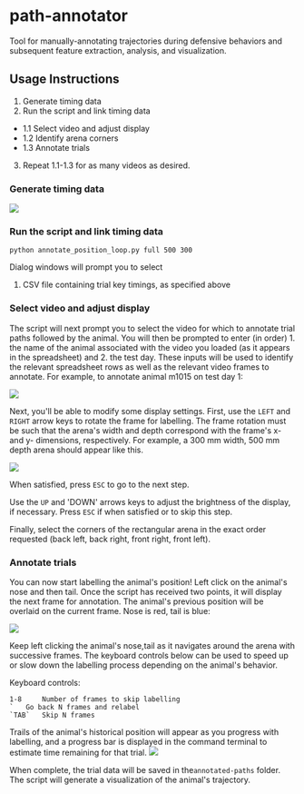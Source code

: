 # path-annotator
Tool for manually-annotating trajectories during defensive behaviors and subsequent feature extraction, analysis, and visualization.

## Usage Instructions

1. Generate timing data
2. Run the script and link timing data

* 1.1 Select video and adjust display
* 1.2 Identify arena corners
* 1.3 Annotate trials

3. Repeat 1.1-1.3 for as many videos as desired.

### Generate timing data

![](https://github.com/kpc-simone/dmbs-tracking/blob/main/docs/keytimings.png)

### Run the script and link timing data

```
python annotate_position_loop.py full 500 300
```

Dialog windows will prompt you to select
1. CSV file containing trial key timings, as specified above

### Select video and adjust display

The script will next prompt you to select the video for which to annotate trial paths followed by the animal. You will then be prompted to enter (in order) 1. the name of the animal associated with the video you loaded (as it appears in the spreadsheet) and 2. the test day. These inputs will be used to identify the relevant spreadsheet rows as well as the relevant video frames to annotate. For example, to annotate animal m1015 on test day 1:

![](https://github.com/kpc-simone/dmbs-tracking/blob/main/docs/userinput.png)

Next, you'll be able to modify some display settings. First, use the `LEFT` and `RIGHT` arrow keys to rotate the frame for labelling. The frame rotation must be such that the arena's width and depth correspond with the frame's x- and y- dimensions, respectively. For example, a 300 mm width, 500 mm depth arena should appear like this. 

![](https://github.com/kpc-simone/dmbs-tracking/blob/main/docs/rotation.png)

When satisfied, press `ESC` to go to the next step.

Use the `UP` and 'DOWN' arrows keys to adjust the brightness of the display, if necessary. Press `ESC` if when satisfied or to skip this step.

Finally, select the corners of the rectangular arena in the exact order requested (back left, back right, front right, front left). 

### Annotate trials

You can now start labelling the animal's position! Left click on the animal's nose and then tail. Once the script has received two points, it will display the next frame for annotation. The animal's previous position will be overlaid on the current frame. Nose is red, tail is blue:

![](https://github.com/kpc-simone/dmbs-tracking/blob/main/docs/labelling.png)

Keep left clicking the animal's nose,tail as it navigates around the arena with successive frames. The keyboard controls below can be used to speed up or slow down the labelling process depending on the animal's behavior. 

Keyboard controls:
```
1-8 	Number of frames to skip labelling 
` 	Go back N frames and relabel
`TAB`	Skip N frames
```


Trails of the animal's historical position will appear as you progress with labelling, and a progress bar is displayed in the command terminal to estimate time remaining for that trial.
![](https://github.com/kpc-simone/dmbs-tracking/blob/main/docs/labelling2.png)

When complete, the trial data will be saved in the`annotated-paths` folder. The script will generate a visualization of the animal's trajectory. 








